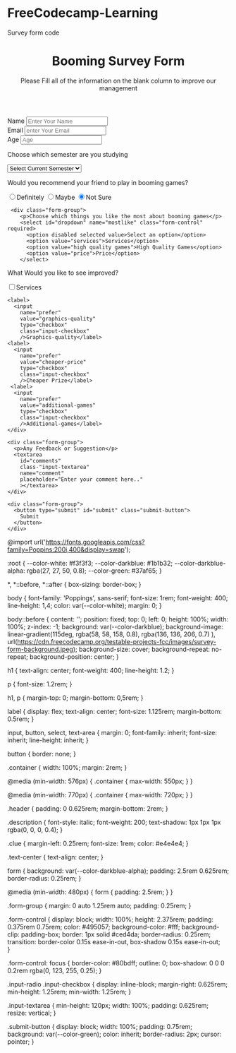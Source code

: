 # FreeCodecamp-Learning
Survey form code

<!DOCTYPE html>
<html>
<title>Survey form</title>
<link href="stylesheet.css" rel="stylesheet" type="text/css">
<body>

<div class="container">
  <header class="header">
    <h1 id="title" class="text-center">Booming Survey Form</h1>
    <p id="description" class="description text-center">
      Please Fill all of the information on the blank column to improve our management
    </p>
  </header>
  <form id="survey-form">
    <div class="form-group">
      <label id="name-label" for="name">Name</label>
      <input
            type="text"
            name="name"
            id="name"
            class="form-control"
            placeholder="Enter Your Name"
            required
            />
        </div>
    <div class="form-group">
      <label id="email-label" for="email">Email</label>
      <input
             type="text"
             name="email"
             id="email"
             class="form-control"
             placeholder="enter Your Email"
             required
             />
    </div>
    <label id="age-label" for"age">Age</label>
    <input
           type="text"
           name="age"
           id="age"
           min="10"
           max="20"
           class="form-control"
           placeholder="Age"
           />
    </div>
      <div class="form-group">
        <p>Choose which semester are you studying</p>
        <select id="dropdown" name="role" class="form-control" required>
          <option disabled selected value>Select Current Semester</option>
          <option value="1th semester">1th Semester Student</option>
          <option value="2th semester">2th Semester Student</option>
          <option value="3th semester">3th Semester Student</option>
          <option value="4th semester">4th Semester Student</option>
          <option value="5th semester">5th Semester Student</option>
          <option value="6th semester">6th Semester Student</option>
          <option value="7th semester">7th Semester Student</option>
          <option value="8th semester">8th Semester Student</option>
        </select>
  </div>
  
  <div class="form-group">
    <p>Would you recommend your friend to play in booming games?</p>
    <label>
      <input
         name="user-recommend"
         value="definitely"
         type="radio"
         class-"input-radio"
         checked
         >Definitely</label>
     <label>
      <input
         name="user-recommend"
         value="maybe"
         type="radio"
         class-"input-radio"
         >Maybe</label>
      <label>
      <input
         name="user-recommend"
         value="not-sure"
         type="radio"
         class-"input-radio"
         checked
         >Not Sure</label>
    
     <div class="form-group">
        <p>Choose which things you like the most about booming games</p>
        <select id="dropdown" name="mostlike" class="form-control" required>
          <option disabled selected value>Select an option</option>
          <option value="services">Services</option>
          <option value="high quality games">High Quality Games</option>
          <option value="price">Price</option>
        </select>
  </div>
    
  <div class="form-group">
    <p>
      What Would you like to see improved?
   </p>
    
   <label>
     <input
        name="prefer"
        value="services"
        type="checkbox"
        class="input-checkbox"
        />Services</label>
    
    <label>
      <input
        name="prefer"
        value="graphics-quality"
        type="checkbox"
        class="input-checkbox"
        />Graphics-quality</label>
    <label>
      <input
        name="prefer"
        value="cheaper-price"
        type="checkbox"
        class="input-checkbox"
        />Cheaper Prize</label>
     <label>
      <input
        name="prefer"
        value="additional-games"
        type="checkbox"
        class="input-checkbox"
        />Additional-games</label>
    </div>
    
    <div class="form-group">
      <p>Any Feedback or Suggestion</p>
      <textarea
        id="comments"
        class-"input-textarea"
        name="comment"
        placeholder="Enter your comment here.."
        ></textarea>
    </div>
    
    <div class="form-group">
      <button type="submit" id="submit" class="submit-button">
        Submit
      </button>
    </div>
   </form>
</div>

</body>
</html>
  
 
@import url('https://fonts.googleapis.com/css?family=Poppins:200i,400&display=swap');

:root {
  --color-white: #f3f3f3;
  --color-darkblue:  #1b1b32;
  --color-darkblue-alpha: rgba(27, 27, 50, 0.8);
  --color-green: #37af65;
}

*,
*::before,
*::after {
  box-sizing: border-box;
}

body {
  font-family: 'Poppings', sans-serif;
  font-size: 1rem;
  font-weight: 400;
  line-height: 1,4;
  color: var(--color-white);
  margin: 0;
}

body::before {
  content: '';
  position: fixed;
  top: 0;
  left: 0;
  height: 100%;
  width: 100%;
  z-index: -1;
  background: var(--color-darkblue);
  background-image: linear-gradient(115deg,
      rgba(58, 58, 158, 0.8),
      rgba(136, 136, 206, 0.7)
    ),
    url(https://cdn.freecodecamp.org/testable-projects-fcc/images/survey-form-background.jpeg);
  background-size: cover;
  background-repeat: no-repeat;
  background-position: center;
}

h1 {
  text-align: center;
  font-weight: 400;
  line-height: 1.2;
}

p {
  font-size: 1.2rem;
}

h1, 
p {
  margin-top: 0;
  margin-bottom: 0,5rem;
}

label {
  display: flex;
  text-align: center;
  font-size: 1.125rem;
  margin-bottom: 0.5rem;
}

input,
button,
select,
text-area {
  margin: 0;
  font-family: inherit;
  font-size: inherit;
  line-height: inherit;
}

button {
  border: none;
}

.container {
  width: 100%;
  margin: 2rem;
}

@media (min-width: 576px) {
  .container {
    max-width: 550px;
  }
}

@media (min-width: 770px) {
  .container {
    max-width: 720px;
  }
}

.header {
  padding: 0 0.625rem;
  margin-bottom: 2rem;
}

.description {
  font-style: italic;
  font-weight: 200;
  text-shadow: 1px 1px 1px rgba(0, 0, 0, 0.4);
}

.clue {
  margin-left: 0.25rem;
  font-size: 1rem;
  color:  #e4e4e4;
}

.text-center {
  text-align: center;
}

form {
  background: var(--color-darkblue-alpha);
  padding: 2.5rem 0.625rem;
  border-radius: 0.25rem;
}

@media (min-width: 480px) {
  form {
    padding: 2.5rem;
  }
}

.form-group {
  margin: 0 auto 1.25rem auto;
  padding: 0.25rem;
}
 
.form-control {
  display: block;
  width: 100%;
  height: 2.375rem;
  padding: 0.375rem 0.75rem;
  color: #495057;
  background-color: #fff;
  background-clip: padding-box;
  border: 1px solid #ced4da;
  border-radius: 0.25rem;
  transition: border-color 0.15s ease-in-out, box-shadow 0.15s ease-in-out;  
}

.form-control: focus {
  border-color: #80bdff;
  outline: 0;
  box-shadow: 0 0 0 0.2rem rgba(0, 123, 255, 0.25);
}

.input-radio
.input-checkbox {
  display: inline-block;
  margin-right: 0.625rem;
  min-height: 1.25rem;
  min-width: 1.25rem;
}

.input-textarea {
  min-height: 120px;
  width: 100%;
  padding: 0.625rem;
  resize: vertical;
}

.submit-button {
  display: block;
  width: 100%;
  padding: 0.75rem;
  background: var(--color-green);
  color: inherit;
  border-radius: 2px;
  cursor: pointer;
}
    
         
          
